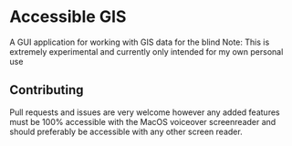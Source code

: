 # Accessible GIS
A GUI application for working with GIS data for the blind
Note: This is extremely experimental and currently only intended for my own personal use
## Contributing
Pull requests and issues are very welcome however any added features must be 100% accessible with the MacOS voiceover screenreader and should preferably be accessible with any other screen reader.
